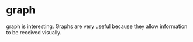 # graph
graph is interesting. 
Graphs are very useful because they allow information to be received visually.
